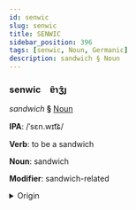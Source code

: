 ```yaml
---
id: senwic
slug: senwic
title: SENWIC
sidebar_position: 396
tags: [senwic, Noun, Germanic]
description: sandwich § Noun
---
```


### senwic&emsp;<span kind="abugida">ɐ̃ɿʒ̄ȷ</span>

*sandwich* **§** [Noun](../../tags/Noun)

**IPA**: /ˈsɛn.wɪt͡ɕ/

**Verb**: to be a sandwich

**Noun**: sandwich

**Modifier**: sandwich-related

<details>
    <summary>Origin</summary>
    English sandwich [ˈsæ̃ˌwɪt͡ʃ]<br/>
    <em>Germanic Language Family</em>
</details>